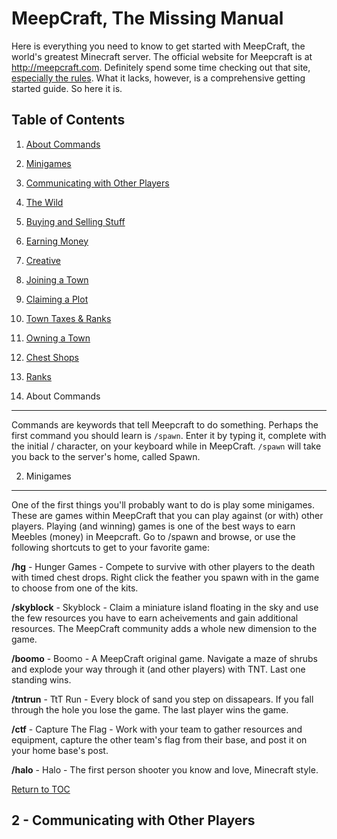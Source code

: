 MeepCraft, The Missing Manual
==========

Here is everything you need to know to get started with MeepCraft, the world's greatest Minecraft server. The official website for Meepcraft is at http://meepcraft.com. Definitely spend some time checking out that site, [especially the rules](http://meepcraft.com/forums/rules.27/). What it lacks, however, is a comprehensive getting started guide. So here it is.

Table of Contents<a name="toc"></a>
-----------------

1. [About Commands](#commands)
1. [Minigames](#minigames)
1. [Communicating with Other Players](#communicating)
1. [The Wild](#wild)
1. [Buying and Selling Stuff](#economy)
1. [Earning Money](#earning)
1. [Creative](#creative)
1. [Joining a Town](#jointowns)
1. [Claiming a Plot](#plots)
1. [Town Taxes & Ranks](#taxes)
1. [Owning a Town](#buytown)
1. [Chest Shops](#chestshop)
1. [Ranks](#ranks)

1. About Commands
-----------

Commands are keywords that tell Meepcraft to do something. Perhaps the first command you should learn is `/spawn`. Enter it by typing it, complete with the initial / character, on your keyboard while in MeepCraft. `/spawn` will take you back to the server's home, called Spawn.

2.  Minigames<a name="minigames"></a>
-------------

One of the first things you'll probably want to do is play some minigames. These are games within MeepCraft that you can play against (or with) other players. Playing (and winning) games is one of the best ways to earn Meebles (money) in Meepcraft. Go to /spawn and browse, or use the following shortcuts to get to your favorite game:

**/hg** - Hunger Games - Compete to survive with other players to the death with timed chest drops. Right click the feather you spawn with in the game to choose from one of the kits.

**/skyblock** - Skyblock - Claim a miniature island floating in the sky and use the few resources you have to earn acheivements and gain additional resources. The MeepCraft community adds a whole new dimension to the game.

**/boomo** - Boomo - A MeepCraft original game. Navigate a maze of shrubs and explode your way through it (and other players) with TNT. Last one standing wins.

**/tntrun** - TtT Run - Every block of sand you step on dissapears. If you fall through the hole you lose the game. The last player wins the game. 

**/ctf** - Capture The Flag - Work with your team to gather resources and equipment, capture the other team's flag from their base, and post it on your home base's post. 

**/halo** - Halo - The first person shooter you know and love, Minecraft style. 


[Return to TOC](#toc)

2 - Communicating with Other Players
------------------------------------

